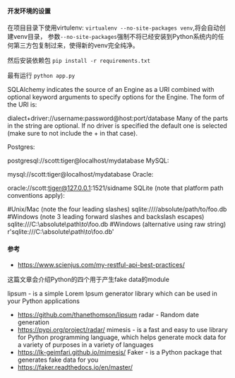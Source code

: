 
#### 开发环境的设置
在项目目录下使用virtulenv:
`virtualenv --no-site-packages venv`,将会自动创建venv目录，
参数`--no-site-packages`强制不将已经安装到Python系统内的任何第三方包复制过来，使得新的venv完全纯净。

然后安装依赖包 `pip install -r requirements.txt`

最有运行 `python app.py`



SQLAlchemy indicates the source of an Engine as a URI combined with optional keyword arguments to specify options for the Engine. The form of the URI is:

dialect+driver://username:password@host:port/database
Many of the parts in the string are optional. If no driver is specified the default one is selected (make sure to not include the + in that case).

Postgres:

postgresql://scott:tiger@localhost/mydatabase
MySQL:

mysql://scott:tiger@localhost/mydatabase
Oracle:

oracle://scott:tiger@127.0.0.1:1521/sidname
SQLite (note that platform path conventions apply):

#Unix/Mac (note the four leading slashes)
sqlite:////absolute/path/to/foo.db
#Windows (note 3 leading forward slashes and backslash escapes)
sqlite:///C:\\absolute\\path\\to\\foo.db
#Windows (alternative using raw string)
r'sqlite:///C:\absolute\path\to\foo.db'
#### 参考
- https://www.scienjus.com/my-restful-api-best-practices/


这篇文章会介绍Python的四个用于产生fake data的module

lipsum - is a simple Lorem Ipsum generator library which can be used in your Python applications
- https://github.com/thanethomson/lipsum
radar - Random date generation
- https://pypi.org/project/radar/
mimesis - is a fast and easy to use library for Python programming language, which helps generate mock data for a variety of purposes in a variety of languages
- https://lk-geimfari.github.io/mimesis/
Faker - is a Python package that generates fake data for you
- https://faker.readthedocs.io/en/master/
